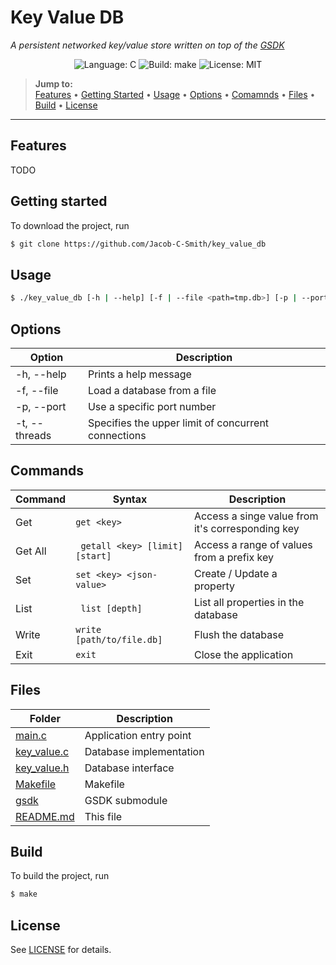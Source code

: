 # Key Value DB

*A persistent networked key/value store written on top of the [GSDK](https://github.com/Jacob-C-Smith/gsdk)*

<p align="center">
    <img src="https://img.shields.io/badge/language-C-blue.svg" alt="Language: C">
    <img src="https://img.shields.io/badge/build-make-green.svg" alt="Build: make">
    <img src="https://img.shields.io/badge/license-MIT-lightgrey.svg" alt="License: MIT">
</p>

> **Jump to:**  
> [Features](#features) • [Getting Started](#getting-started) • [Usage](#usage) • [Options](#options) • [Comamnds](#commands) • [Files](#files) • [Build](#build) • [License](#license)

---

## Features
TODO

## Getting started
To download the project, run
```bash
$ git clone https://github.com/Jacob-C-Smith/key_value_db
```

## Usage
```bash
$ ./key_value_db [-h | --help] [-f | --file <path=tmp.db>] [-p | --port <port_number=6710>] [-t | --threads <quantity=4>]
```

## Options
| Option        | Description                                         |
| ------------- | --------------------------------------------------- | 
| -h, --help    | Prints a help message                               |
| -f, --file    | Load a database from a file                         |
| -p, --port    | Use a specific port number                          |
| -t, --threads | Specifies the upper limit of concurrent connections |

## Commands

| Command | Syntax                              | Description                                      |
| ------- | ----------------------------------- | ------------------------------------------------ |
| Get     | ``` get <key> ```                   | Access a singe value from it's corresponding key |
| Get All | ``` getall <key> [limit] [start]``` | Access a range of values from a prefix key       |
| Set     | ``` set <key> <json-value> ```      | Create / Update a property                       | 
| List    | ``` list [depth]```                 | List all properties in the database              |
| Write   | ``` write [path/to/file.db] ```     | Flush the database                               |
| Exit    | ``` exit ```                        | Close the application                            |

## Files

| Folder                       | Description             |
| ---------------------------- | ----------------------- |
| [main.c](./main.c)           | Application entry point |
| [key_value.c](./key_value.c) | Database implementation |
| [key_value.h](./key_value.h) | Database interface      |
| [Makefile](./Makefile)       | Makefile                |
| [gsdk](./gsdk/README.md)     | GSDK submodule          |
| [README.md](./README.md)     | This file               |

## Build
To build the project, run
```bash
$ make
```

## License
See [LICENSE](./LICENSE) for details.
